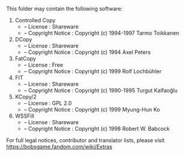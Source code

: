 ﻿This folder may contain the following software:

1. Controlled Copy
   - – License : Shareware
   - – Copyright Notice : Copyright (c) 1994-1997 Tarmo Toikkanen
2. DCopy
   - – License : Shareware
   - – Copyright Notice : Copyright (c) 1994 Axel Peters
3. FatCopy
   - – License : Free
   - – Copyright Notice : Copyright (c) 1999 Rolf Lochbühler
4. FIT
   - – License : Shareware
   - – Copyright Notice : Copyright (c) 1990-1995 Turgut Kalfaoğlu
5. KCopy/2
   - – License : GPL 2.0
   - – Copyright Notice : Copyright (c) 1999 Myung-Hun Ko
6. WSSFill
   - – License : Shareware
   - – Copyright Notice : Copyright (c) 1998 Robert W. Babcock

For full legal notices, contributor and translator lists, please visit https://bobsgame.fandom.com/wiki/Extras